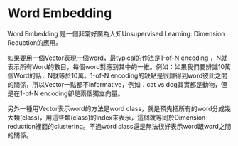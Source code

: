 # Word Embedding

Word Embedding 是一個非常好廣為人知Unsupervised Learning: Dimension Reduction的應用。

如果要用一個Vector表現一個word，最typical的作法是1-of-N encoding ，N就表示所有Word的數目，每個word對應到其中的一維。例如：如果我們要辨識10萬個Word的話，N就等於10萬。1-of-N encoding的缺點是很難得到word彼此之間的關係，所以Vector一點都不informative，例如：cat vs dog其實都是動物，但是在1-of-N encoding卻是兩個獨立向量。

另外一種用Vector表示word的方法是word class，就是預先把所有的word分成幾大類\(class\)，用這些類\(class\)的index來表示，這個就等同於Dimension reduction裡面的clustering。不過word class還是無法很好表示word跟word之間的關係。



